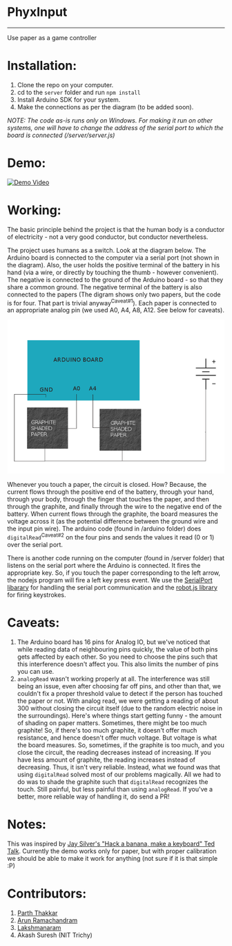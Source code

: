 # PhyxInput
---
Use paper as a game controller

Installation:
=============
1. Clone the repo on your computer.
2. cd to the `server` folder and run `npm install`
3. Install Arduino SDK for your system.
4. Make the connections as per the diagram (to be added soon).

*NOTE: The code as-is runs only on Windows. For making it run on other systems, one will have to change the address of the serial port to which the board is connected (/server/server.js)*

Demo:
====
[![Demo Video](http://img.youtube.com/vi/vgxbeYdVppw/03.jpg)](http://www.youtube.com/watch?v=vgxbeYdVppw)

Working:
======

The basic principle behind the project is that the human body is a conductor of electricity - not a very good conductor, but conductor nevertheless.

The project uses humans as a switch. Look at the diagram below. The Arduino board is connected to the computer via a serial port (not shown in the diagram). Also, the user holds the positive terminal of the battery in his hand (via a wire, or directly by touching the thumb - however convenient). The negative is connected to the ground of the Arduino board - so that they share a common ground. The negative terminal of the battery is also connected to the papers (The digram shows only two papers, but the code is for four. That part is trivial anyway<sup>Caveat#1</sup>). Each paper is connected to an appropriate analog pin (we used A0, A4, A8, A12. See below for caveats).

![Circuit Diagram](/Paper-Control.png?raw=true "Circuit Diagram")

Whenever you touch a paper, the circuit is closed. How? Because, the current flows through the positive end of the battery, through your hand, through your body, through the finger that touches the paper, and then through the graphite, and finally through the wire to the negative end of the battery. When current flows through the graphite, the board measures the voltage across it (as the potential difference between the ground wire and the input pin wire). The arduino code (found in /arduino folder) does `digitalRead`<sup>Caveat#2</sup> on the four pins and sends the values it read (0 or 1) over the serial port.

There is another code running on the computer (found in /server folder) that listens on the serial port where the Arduino is connected. It fires the appropriate key. So, if you touch the paper corresponding to the left arrow, the nodejs program will fire a left key press event. We use the [SerialPort libarary](https://www.npmjs.com/package/serialport) for handling the serial port communication and the [robot.js library](https://www.npmjs.com/packages/robotjs) for firing keystrokes.


Caveats:
=======

1. The Arduino board has 16 pins for Analog IO, but we've noticed that while reading data of neighbouring pins quickly, the value of both pins gets affected by each other. So you need to choose the pins such that this interference doesn't affect you. This also limits the number of pins you can use.
2. `analogRead` wasn't working properly at all. The interference was still being an issue, even after choosing far off pins, and other than that, we couldn't fix a proper threshold value to detect if the person has touched the paper or not. With analog read, we were getting a reading of about 300 without closing the circuit itself (due to the random electric noise in the surroundings). Here's where things start getting funny - the amount of shading on paper matters. Sometimes, there might be too much graphite! So, if there's too much graphite, it doesn't offer much resistance, and hence doesn't offer much voltage. But voltage is what the board measures. So, sometimes, if the graphite is too much, and you close the circuit, the reading decreases instead of increasing. If you have less amount of graphite, the reading increases instead of decreasing. Thus, it isn't very reliable. Instead, what we found was that using `digitalRead` solved most of our problems magically. All we had to do was to shade the graphite such that `digitalRead` recognizes the touch. Still painful, but less painful than using `analogRead`. If you've a better, more reliable way of handling it, do send a PR!

Notes:
=====

This was inspired by [Jay Silver's "Hack a banana, make a keyboard" Ted Talk](https://www.ted.com/talks/jay_silver_hack_a_banana_make_a_keyboard?language=en). Currently the demo works only for paper, but with proper calibration we should be able to make it work for anything (not sure if it is that simple :P)

Contributors:
=====

1. [Parth Thakkar](https://github.com/thakkarparth007)
2. [Arun Ramachandram](https://github.com/jhurricane96)
3. [Lakshmanaram](https://github.com/lakshmanaram)
4. Akash Suresh (NIT Trichy)

